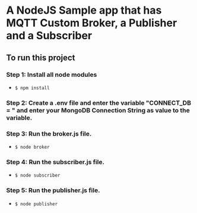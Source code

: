 # A NodeJS Sample app that has MQTT Custom Broker, a Publisher and a Subscriber

## To run this project
### Step 1: Install all node modules
* `$ npm install`

### Step 2: Create a .env file and enter the variable "CONNECT_DB = " and enter your MongoDB Connection String as value to the variable.

### Step 3: Run the broker.js file.
* `$ node broker`

### Step 4: Run the subscriber.js file.
* `$ node subscriber`

### Step 5: Run the publisher.js file.
* `$ node publisher`